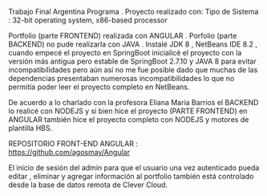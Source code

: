 Trabajo Final Argentina Programa . Proyecto realizado con: Tipo de Sistema : 32-bit operating system, x86-based processor

Portfolio (parte FRONTEND) realizada con ANGULAR . 
Porfolio (parte BACKEND) no pude realizarla con JAVA . Instalé JDK 8 , NetBeans IDE 8.2 , cuando empecé el proyecto en SpringBoot inicialicé el 
proyecto con la versión más antigua pero estable de SpringBoot 2.7.10 y JAVA 8 para evitar incompatibilidades pero aún así no me fue posible dado
que muchas de las dependencias presentaban numerosas incompatibilidades lo que no permitía poder leer el proyecto completo en NetBeans. 

De acuerdo a lo charlado con la profesora Eliana Maria Barrios el BACKEND lo realicé con NODEJS y si bien hice el proyecto (PARTE FRONTEND) en ANGULAR 
también hice el proyecto completo con NODEJS y motores de plantilla HBS.

REPOSITORIO FRONT-END ANGULAR : https://github.com/agosmay/Angular

El inicio de sesión del admin para que el usuario una vez autenticado pueda editar , eliminar y agregar información al portfolio también está controlado 
desde la base de datos remota de Clever Cloud.
